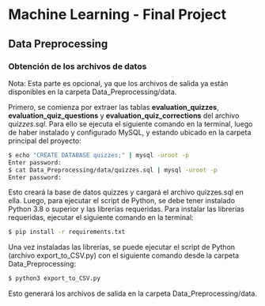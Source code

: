 # Machine Learning - Final Project

## Data Preprocessing

### Obtención de los archivos de datos

Nota: Esta parte es opcional, ya que los archivos de salida ya están disponibles en la carpeta Data_Preprocessing/data.

Primero, se comienza por extraer las tablas **evaluation_quizzes**, **evaluation_quiz_questions** y **evaluation_quiz_corrections** del archivo *quizzes.sql*. Para ello se ejecuta el siguiente comando en la terminal, luego de haber instalado y configurado MySQL, y estando ubicado en la carpeta principal del proyecto:

```bash
$ echo "CREATE DATABASE quizzes;" | mysql -uroot -p
Enter password:
$ cat Data_Preprocessing/data/quizzes.sql | mysql -uroot -p
Enter password:
```	
Esto creará la base de datos quizzes y cargará el archivo quizzes.sql en ella. Luego, para ejecutar el script de Python, se debe tener instalado Python 3.8 o superior y las librerías requeridas. Para instalar las librerías requeridas, ejecutar el siguiente comando en la terminal:

```bash
$ pip install -r requirements.txt
```
Una vez instaladas las librerías, se puede ejecutar el script de Python (archivo export_to_CSV.py) con el siguiente comando desde la carpeta Data_Preprocessing:

```bash
$ python3 export_to_CSV.py
```

Esto generará los archivos de salida en la carpeta Data_Preprocessing/data.
